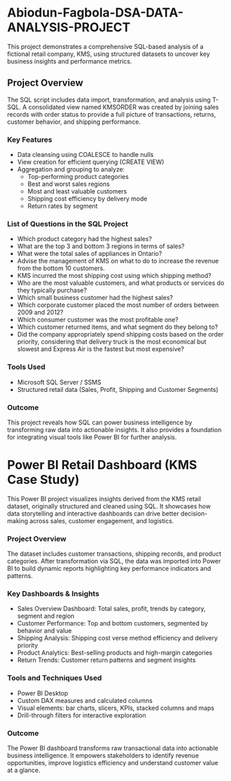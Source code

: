 # Abiodun-Fagbola-DSA-DATA-ANALYSIS-PROJECT
This project demonstrates a comprehensive SQL-based analysis of a fictional retail company, KMS, using structured datasets to uncover key business insights and performance metrics.
## Project Overview
The SQL script includes data import, transformation, and analysis using T-SQL. A consolidated view named KMSORDER was created by joining sales records with order status to provide a full picture of transactions, returns, customer behavior, and shipping performance.
### Key Features
- Data cleansing using COALESCE to handle nulls
- View creation for efficient querying (CREATE VIEW)
- Aggregation and grouping to analyze:
  - Top-performing product categories
  - Best and worst sales regions
  - Most and least valuable customers
  - Shipping cost efficiency by delivery mode
  - Return rates by segment
### List of Questions in the SQL Project
-	Which product category had the highest sales?
-	What are the top 3 and bottom 3 regions in terms of sales?
-	What were the total sales of appliances in Ontario?
-	Advise the management of KMS on what to do to increase the revenue from the bottom 10 customers.
-	KMS incurred the most shipping cost using which shipping method?
-	Who are the most valuable customers, and what products or services do they typically purchase?
-	Which small business customer had the highest sales?
-	Which corporate customer placed the most number of orders between 2009 and 2012?
-	Which consumer customer was the most profitable one?
-	Which customer returned items, and what segment do they belong to?
-	Did the company appropriately spend shipping costs based on the order priority, considering that delivery truck is the most economical but slowest and Express Air is the fastest but most expensive?
### Tools Used
- Microsoft SQL Server / SSMS
- Structured retail data (Sales, Profit, Shipping and Customer Segments)
### Outcome
This project reveals how SQL can power business intelligence by transforming raw data into actionable insights. It also provides a foundation for integrating visual tools like Power BI for further analysis.
# Power BI Retail Dashboard (KMS Case Study)
This Power BI project visualizes insights derived from the KMS retail dataset, originally structured and cleaned using SQL. It showcases how data storytelling and interactive dashboards can drive better decision-making across sales, customer engagement, and logistics.
### Project Overview
The dataset includes customer transactions, shipping records, and product categories. After transformation via SQL, the data was imported into Power BI to build dynamic reports highlighting key performance indicators and patterns.
### Key Dashboards & Insights
- Sales Overview Dashboard: Total sales, profit, trends by category, segment and region
- Customer Performance: Top and bottom customers, segmented by behavior and value
- Shipping Analysis: Shipping cost verse method efficiency and delivery priority
- Product Analytics: Best-selling products and high-margin categories
- Return Trends: Customer return patterns and segment insights
### Tools and Techniques Used
- Power BI Desktop
- Custom DAX measures and calculated columns
- Visual elements: bar charts, slicers, KPIs, stacked columns and maps
- Drill-through filters for interactive exploration
### Outcome
The Power BI dashboard transforms raw transactional data into actionable business intelligence. It empowers stakeholders to identify revenue opportunities, improve logistics efficiency and understand customer value at a glance.
